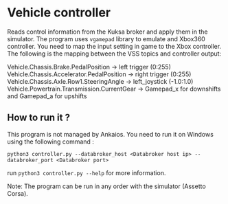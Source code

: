 # Vehicle controller

Reads control information from the Kuksa broker and apply them in the simulator. The program uses `vgamepad` library to emulate and Xbox360 controller. You need to map the input setting in game to the Xbox controller. 
The following is the mapping between the VSS topics and controller output:

Vehicle.Chassis.Brake.PedalPosition -> left trigger (0:255)
Vehicle.Chassis.Accelerator.PedalPosition -> right trigger (0:255)
Vehicle.Chassis.Axle.Row1.SteeringAngle -> left_joystick (-1.0:1.0)
Vehicle.Powertrain.Transmission.CurrentGear -> Gamepad_x for downshifts and Gamepad_a for upshifts

## How to run it ?

This program is not managed by Ankaios. You need to run it on Windows using the following command :

```
python3 controller.py --databroker_host <Databroker host ip> --databroker_port <Databroker port>
```
run `python3 controller.py --help` for more information.

Note: The program can be run in any order with the simulator (Assetto Corsa).
